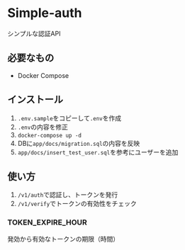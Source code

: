 # Simple-auth

シンプルな認証API

## 必要なもの

- Docker Compose

## インストール

1. `.env.sample`をコピーして`.env`を作成
2. `.env`の内容を修正
3. `docker-compose up -d`
4. DBに`app/docs/migration.sql`の内容を反映
5. `app/docs/insert_test_user.sql`を参考にユーザーを追加

## 使い方

1. `/v1/auth`で認証し、トークンを発行
2. `/v1/verify`でトークンの有効性をチェック

### TOKEN_EXPIRE_HOUR
発効から有効なトークンの期限（時間）

